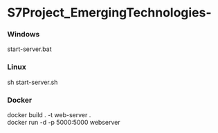 # S7Project_EmergingTechnologies-

### Windows
start-server.bat

### Linux
sh start-server.sh

### Docker 
docker build . -t web-server .  
docker run -d -p 5000:5000 webserver
